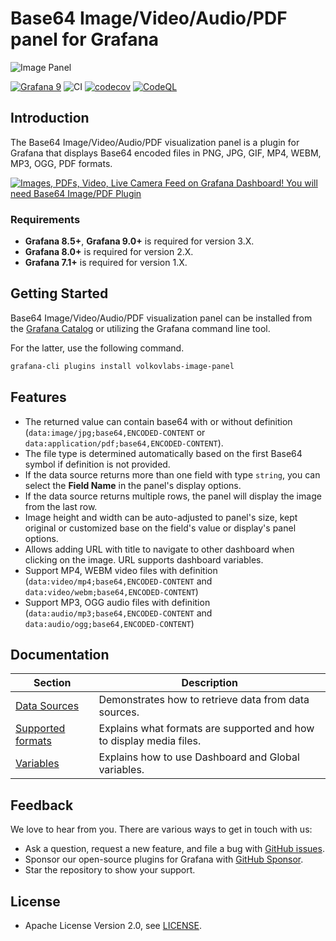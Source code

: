# Base64 Image/Video/Audio/PDF panel for Grafana

![Image Panel](https://raw.githubusercontent.com/volkovlabs/volkovlabs-image-panel/main/src/img/image-panel.png)

[![Grafana 9](https://img.shields.io/badge/Grafana-9.3.2-orange)](https://www.grafana.com)
![CI](https://github.com/volkovlabs/volkovlabs-image-panel/workflows/CI/badge.svg)
[![codecov](https://codecov.io/gh/VolkovLabs/volkovlabs-image-panel/branch/main/graph/badge.svg?token=0m6f0ktUar)](https://codecov.io/gh/VolkovLabs/volkovlabs-image-panel)
[![CodeQL](https://github.com/VolkovLabs/volkovlabs-image-panel/actions/workflows/codeql-analysis.yml/badge.svg)](https://github.com/VolkovLabs/volkovlabs-image-panel/actions/workflows/codeql-analysis.yml)

## Introduction

The Base64 Image/Video/Audio/PDF visualization panel is a plugin for Grafana that displays Base64 encoded files in PNG, JPG, GIF, MP4, WEBM, MP3, OGG, PDF formats.

[![Images, PDFs, Video, Live Camera Feed on Grafana Dashboard! You will need Base64 Image/PDF Plugin](https://raw.githubusercontent.com/volkovlabs/volkovlabs-image-panel/main/img/video.png)](https://youtu.be/1_bgLSehjhg)

### Requirements

- **Grafana 8.5+**, **Grafana 9.0+** is required for version 3.X.
- **Grafana 8.0+** is required for version 2.X.
- **Grafana 7.1+** is required for version 1.X.

## Getting Started

Base64 Image/Video/Audio/PDF visualization panel can be installed from the [Grafana Catalog](https://grafana.com/grafana/plugins/volkovlabs-image-panel/) or utilizing the Grafana command line tool.

For the latter, use the following command.

```bash
grafana-cli plugins install volkovlabs-image-panel
```

## Features

- The returned value can contain base64 with or without definition (`data:image/jpg;base64,ENCODED-CONTENT` or `data:application/pdf;base64,ENCODED-CONTENT`).
- The file type is determined automatically based on the first Base64 symbol if definition is not provided.
- If the data source returns more than one field with type `string`, you can select the **Field Name** in the panel's display options.
- If the data source returns multiple rows, the panel will display the image from the last row.
- Image height and width can be auto-adjusted to panel's size, kept original or customized base on the field's value or display's panel options.
- Allows adding URL with title to navigate to other dashboard when clicking on the image. URL supports dashboard variables.
- Support MP4, WEBM video files with definition (`data:video/mp4;base64,ENCODED-CONTENT` and `data:video/webm;base64,ENCODED-CONTENT`)
- Support MP3, OGG audio files with definition (`data:audio/mp3;base64,ENCODED-CONTENT` and `data:audio/ogg;base64,ENCODED-CONTENT`)

## Documentation

| Section | Description |
| -- | -- |
| [Data Sources](https://volkovlabs.io/plugins/volkovlabs-image-panel/datasources) | Demonstrates how to retrieve data from data sources. |
| [Supported formats](https://volkovlabs.io/plugins/volkovlabs-image-panel/formats) | Explains what formats are supported and how to display media files. |
| [Variables](https://volkovlabs.io/plugins/volkovlabs-image-panel/variables) | Explains how to use Dashboard and Global variables. |

## Feedback

We love to hear from you. There are various ways to get in touch with us:

- Ask a question, request a new feature, and file a bug with [GitHub issues](https://github.com/volkovlabs/volkovlabs-image-panel/issues/new/choose).
- Sponsor our open-source plugins for Grafana with [GitHub Sponsor](https://github.com/sponsors/VolkovLabs).
- Star the repository to show your support.

## License

- Apache License Version 2.0, see [LICENSE](https://github.com/volkovlabs/volkovlabs-image-panel/blob/main/LICENSE).
